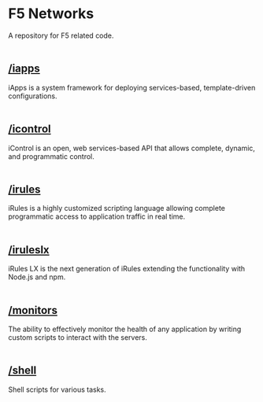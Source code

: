 # F5 Networks

A repository for F5 related code.
<br><br>
## [/iapps](/iapps)
iApps is a system framework for deploying services-based, template-driven configurations.
<br><br>
## [/icontrol](/icontrol)
iControl is an open, web services-based API that allows complete, dynamic, and programmatic control.
<br><br>
## [/irules](/irules)
iRules is a highly customized scripting language allowing complete programmatic access to application traffic in real time.
<br><br>
## [/iruleslx](/iruleslx)
iRules LX is the next generation of iRules extending the functionality with Node.js and npm.
<br><br>
## [/monitors](/monitors)
The ability to effectively monitor the health of any application by writing custom scripts to interact with the servers.
<br><br>
## [/shell](/shell)
Shell scripts for various tasks.
